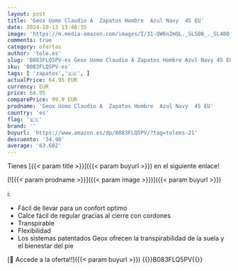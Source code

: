 ```yaml
---
layout: post
title: 'Geox Uomo Claudio A  Zapatos Hombre  Azul Navy  45 EU'
date: 2024-10-13 13:48:35
image: 'https://m.media-amazon.com/images/I/31-QW6n2mQL._SL500_._SL400_.jpg'
comments: true
category: ofertas
author: 'tole.es'
slug: 'B083FLQ5PV-es Geox Uomo Claudio A Zapatos Hombre Azul Navy 45 EU'
sku: 'B083FLQ5PV-es'
tags: [ 'zapatos','🇪🇸', ]
actualPrice: 64.95 EUR
currency: EUR
price: 64.95
comparePrice: 99.9 EUR
prodname: 'Geox Uomo Claudio A  Zapatos Hombre  Azul Navy  45 EU'
country: 'es'
flag: '🇪🇸'
brand: ''
buyurl: 'https://www.amazon.es/dp/B083FLQ5PV/?tag=tolees-21'
descuento: '34.98'
average: '63.602'
---
```


Tienes [{{< param title >}}]({{< param buyurl >}}) en el siguiente enlace!

[![{{< param prodname >}}]({{< param image >}})]({{< param buyurl >}})

ℹ️:

- Fácil de llevar para un confort optimo
- Calce fácil de regular gracias al cierre con cordones
- Transpirable
- Flexibilidad
- Los sistemas patentados Geox ofrecen la transpirabilidad de la suela y el bienestar del pie

[🛒 Accede a la oferta!!]({{< param buyurl >}})
{{<world>}}B083FLQ5PV{{</world>}}
